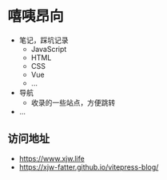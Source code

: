 # 嘻咦昂向

- 笔记，踩坑记录
  - JavaScript
  - HTML
  - CSS
  - Vue
  - ...
- 导航
  - 收录的一些站点，方便跳转
- ...

## 访问地址

- <https://www.xjw.life>
- <https://xjw-fatter.github.io/vitepress-blog/>